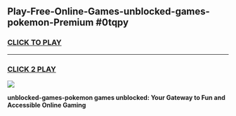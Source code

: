 
## Play-Free-Online-Games-unblocked-games-pokemon-Premium #0tqpy
<h3>
<a href="https://premium.freeplayer.one?title=unblocked-games-pokemon&ref=8M">CLICK TO PLAY</a></h3>
<hr>

<h3>
<a href="https://premium.freeplayer.one?title=unblocked-games-pokemon&ref=8M">CLICK 2 PLAY</a>
  
</h3>

<a href="https://premium.freeplayer.one?title=unblocked-games-pokemon&ref=8M"><img src="https://clearcache.store/games.png"></a>


**unblocked-games-pokemon games unblocked: Your Gateway to Fun and Accessible Online Gaming**
